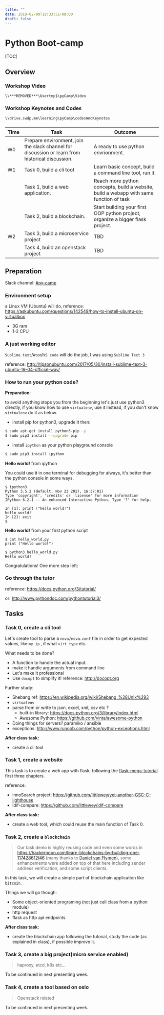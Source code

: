 ```yaml
---
title: ""
date: 2018-02-09T18:33:51+08:00
draft: false
---
```


# Python Boot-camp

[TOC]

## Overview

### Workshop Video

`\\***REMOVED***\Usertmp$\pyCamp\Video`

### Workshop Keynotes and Codes

`\\drive.swdp.me\learning\pyCamp\codesAndKeynotes`

###

| Time | Task                                     | Outcome                                  |
| :--- | ---------------------------------------- | ---------------------------------------- |
| W0   | Prepare environment, join the slack channel for discussion or learn from historical discussion. | A ready to use python envrionment.       |
| W1   | Task 0, build a cli tool                 | Learn basic concept, build a command line tool, run it. |
|      | Task 1, build a web application.         | Reach more python concepts, build a website, build a webapp with same function of task |
|      | Task 2, build a blockchain.              | Start building your first OOP python project, organize a bigger flask project. |
| W2   | Task 3, build a microservice project     | TBD                                      |
|      | Task 4, build an openstack project       | TBD                                      |



## Preparation

Slack channel: [#py-camp](https://project-inno.slack.com/messages/C8Z6GEF16)

### Environment setup

a Linux VM (Ubuntu) will do, reference: https://askubuntu.com/questions/142549/how-to-install-ubuntu-on-virtualbox

- 3G ram
- 1-2 CPU

### A just working editor

`Sublime text`/`Atom`/`VS code` will do the job, I was using `Sublime Text 3`

reference: http://tipsonubuntu.com/2017/05/30/install-sublime-text-3-ubuntu-16-04-official-way/

### How to run your python code?

**Preparation**:

to avoid anything stops you from the beginning let's just use python3 directly, if you know how to use `virtualenv`, use it instead, if you don't know `virtualenv` do it as below.

- install pip for python3, upgrade it then:

```bash
$ sudo apt-get install python3-pip -y
$ sudo pip3 install --upgrade pip
```

- install `ipython` as your python playground console

```bash
$ sudo pip3 install ipython
```

**Hello world!** from ipython

You could use it in one terminal for debugging for always, it's better than the python console in some ways.

```shell
$ ipython3
Python 3.5.2 (default, Nov 23 2017, 16:37:01)
Type 'copyright', 'credits' or 'license' for more information
IPython 6.2.1 -- An enhanced Interactive Python. Type '?' for help.

In [1]: print ("hello world!")
hello world!
In [2]: exit
$
```

**Hello world!** from your first python script

```shell
$ cat hello_world.py
print ("Hello world!")

$ python3 hello_world.py
Hello world!
```

Congratulations! One more step left:

### Go through the tutor

reference: https://docs.python.org/3/tutorial/

or: http://www.pythondoc.com/pythontutorial3/



## Tasks

### Task 0, create a cli tool

Let's create tool to parse a `nova/nova.conf` file in order to get expected values, like `my_ip` , if  what `virt_type`  etc..

What needs to be done?

- A function to handle the actual input.
- make it handle arguments from command line
- Let's make it professional
- Use `docopt` to simplify it! reference: http://docopt.org

Further study:

- Shebang ref: https://en.wikipedia.org/wiki/Shebang_%28Unix%293
- `virtualenv`
- parse from or write to json, excel, xml, csv etc ?
  - built-in library: https://docs.python.org/3/library/index.html
  - Awesome Python: https://github.com/vinta/awesome-python
- Doing things for servers? paramiko / ansible
- exceptions: http://www.runoob.com/python/python-exceptions.html

**After class task:**

- create a cli tool

### Task 1, create a website

This task is to create a web app with flask, following the [flask-mega-tutorial](https://blog.miguelgrinberg.com/post/the-flask-mega-tutorial-part-i-hello-world-legacy) first three chapters.

reference:

- innoSearch project: https://github.com/littlewey/yet-another-GSC-C-lighthouse
- ldif-compare: https://github.com/littlewey/ldif-compare

**After class task:**

- create a web tool, which could reuse the main function of Task 0.

### Task 2, create a `blockchain`

> Our task demo is highly reusing code and even some words in https://hackernoon.com/learn-blockchains-by-building-one-117428612f46 (many thanks to [Daniel van Flymen](https://hackernoon.com/@vanflymen?source=post_header_lockup)), some enhancements were added on top of that here including sender address verification, and some script clients.

In this task, we will create a simple part of blockchain application like `bitcoin`.

Things we will go though:

- Some object-oriented programing (not just call class from a python module)
- http request
- flask as http api endpoints

**After class task:**

- create the blockchain app following the tutorial, study the code (as explained in class), if possible improve it.

### Task 3, create a big project(micro service enabled)

> haproxy, etcd, k8s etc...

To be continued in next presenting week.

### Task 4, create a tool based on oslo

> Openstack related

To be continued in next presenting week.

